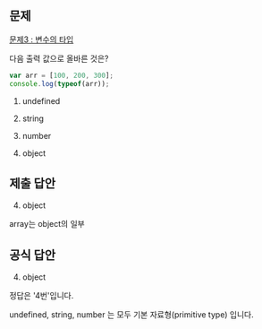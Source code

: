## 문제

[문제3 : 변수의 타입](https://www.notion.so/3-8c063316324b42239786fd2c3e7bc105) 

다음 출력 값으로 올바른 것은?

```jsx
var arr = [100, 200, 300];
console.log(typeof(arr));
```

1)  undefined

2)  string

3)  number

4)  object

## 제출 답안

4) object

array는 object의 일부

## 공식 답안

4)  object

정답은 '4번'입니다. 

undefined, string, number 는 모두 기본 자료형(primitive type) 입니다.
